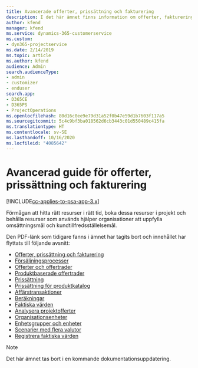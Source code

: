 ```yaml
---
title: Avancerade offerter, prissättning och fakturering
description: I det här ämnet finns information om offerter, fakturering och prissättning i Project Service Automation.
author: kfend
manager: kfend
ms.service: dynamics-365-customerservice
ms.custom:
- dyn365-projectservice
ms.date: 2/14/2019
ms.topic: article
ms.author: kfend
audience: Admin
search.audienceType:
- admin
- customizer
- enduser
search.app:
- D365CE
- D365PS
- ProjectOperations
ms.openlocfilehash: 80d16c0ee9e79d31a52f0b47e59d1b7603f117a5
ms.sourcegitcommit: 5c4c9bf3ba018562d6cb3443c01d550489c415fa
ms.translationtype: HT
ms.contentlocale: sv-SE
ms.lasthandoff: 10/16/2020
ms.locfileid: "4085642"
---
```

# <a name="advanced-quoting-pricing-and-billing-guide"></a>Avancerad guide för offerter, prissättning och fakturering

[!INCLUDE[cc-applies-to-psa-app-3.x](../../includes/cc-applies-to-psa-app-3x.md)]

Förmågan att hitta rätt resurser i rätt tid, boka dessa resurser i projekt och behålla resurser som används hjälper organisationer att uppfylla omsättningsmål och kundtillfredsställelsemål. 

Den PDF-länk som tidigare fanns i ämnet har tagits bort och innehållet har flyttats till följande avsnitt:

- [Offerter, prissättning och fakturering](../quote-bill-price.md)
- [Försäljningsprocesser](../basic-sales-process.md)
- [Offerter och offertrader](../basic-quote-lines.md)
- [Produktbaserade offertrader](../product-based-quote-lines.md)
- [Prissättning](../basic-pricing.md)
- [Prissättning för produktkatalog](../product-catalog-pricing.md)
- [Affärstransaktioner](../basic-business-transactions.md)
- [Beräkningar](../estimates.md)
- [Faktiska värden](../actuals.md)
- [Analysera projektofferter](../basic-analyzing-quotes.md)
- [Organisationsenheter](../advanced-organizational.md)
- [Enhetsgrupper och enheter](../advanced-units.md)
- [Scenarier med flera valutor](../advanced-currency.md)
- [Registrera faktiska värden](../advanced-actuals.md)

> [!NOTE]
> Det här ämnet tas bort i en kommande dokumentationsuppdatering. 
